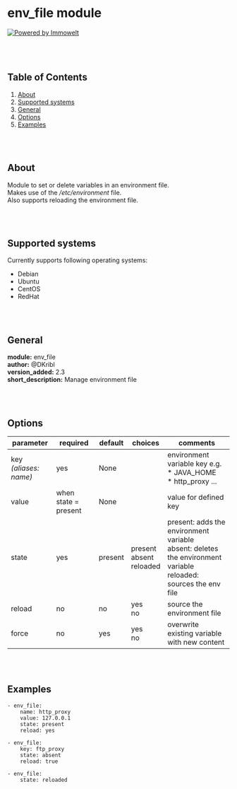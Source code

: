 # env_file module
[![Powered by Immowelt](https://img.shields.io/badge/powered%20by-immowelt-yellow.svg?colorB=ffb200)](https://stackshare.io/immowelt-group/)
<br>
<br>
<br>
<br>


## Table of Contents
 1. [About](#about) 
 2. [Supported systems](#supsys)
 3. [General](#general)
 4. [Options](#options)
 5. [Examples](#examples)

<br>
<br>

<a name="about"></a>

## About 
Module to set or delete variables in an environment file.\
Makes use of the */etc/environment* file. \
Also supports reloading the environment file.

<br>
<br>

<a name="supsys"></a>

## Supported systems
Currently supports following operating systems:
* Debian
* Ubuntu
* CentOS
* RedHat

<br>
<br>

<a name="general"></a>

## General
**module:** env_file \
**author:** @DKribl \
**version_added:** 2.3 \
**short_description:** Manage environment file

<br>
<br>

<a name="options"></a>

## Options

parameter | required | default | choices | comments
--------- | -------- | ------- | ------- | --------
key <br> *(aliases: name)* | yes | None | | environment variable key e.g. <br> * JAVA_HOME <br> * http_proxy ...
value | when state = present | None | | value for defined key
state | yes | present | present <br> absent <br> reloaded | present: adds the environment variable <br> absent: deletes the environment variable <br> reloaded: sources the env file
reload | no | no | yes <br> no | source the environment file
force | no | yes | yes <br> no | overwrite existing variable with new content
<br>
<br>

<a name="examples"></a>

## Examples
```
- env_file:
    name: http_proxy
    value: 127.0.0.1
    state: present
    reload: yes

- env_file:
    key: ftp_proxy
    state: absent
    reload: true

- env_file:
    state: reloaded
```
<br>
<br>

